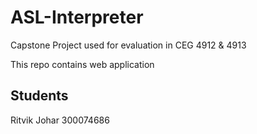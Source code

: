 # ASL-Interpreter
Capstone Project used for evaluation in CEG 4912 &amp; 4913

This repo contains web application

## Students 

Ritvik Johar 300074686
